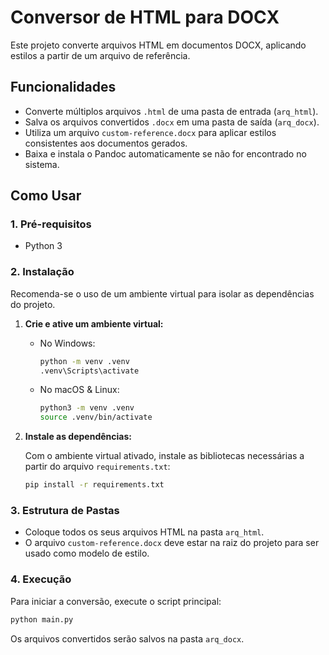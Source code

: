 # Conversor de HTML para DOCX

Este projeto converte arquivos HTML em documentos DOCX, aplicando estilos a partir de um arquivo de referência.

## Funcionalidades

- Converte múltiplos arquivos `.html` de uma pasta de entrada (`arq_html`).
- Salva os arquivos convertidos `.docx` em uma pasta de saída (`arq_docx`).
- Utiliza um arquivo `custom-reference.docx` para aplicar estilos consistentes aos documentos gerados.
- Baixa e instala o Pandoc automaticamente se não for encontrado no sistema.

## Como Usar

### 1. Pré-requisitos

- Python 3

### 2. Instalação

Recomenda-se o uso de um ambiente virtual para isolar as dependências do projeto.

1. **Crie e ative um ambiente virtual:**

   - No Windows:
     ```bash
     python -m venv .venv
     .venv\Scripts\activate
     ```

   - No macOS & Linux:
     ```bash
     python3 -m venv .venv
     source .venv/bin/activate
     ```

2. **Instale as dependências:**

   Com o ambiente virtual ativado, instale as bibliotecas necessárias a partir do arquivo `requirements.txt`:

   ```bash
   pip install -r requirements.txt
   ```

### 3. Estrutura de Pastas

- Coloque todos os seus arquivos HTML na pasta `arq_html`.
- O arquivo `custom-reference.docx` deve estar na raiz do projeto para ser usado como modelo de estilo.

### 4. Execução

Para iniciar a conversão, execute o script principal:

```bash
python main.py
```

Os arquivos convertidos serão salvos na pasta `arq_docx`.
